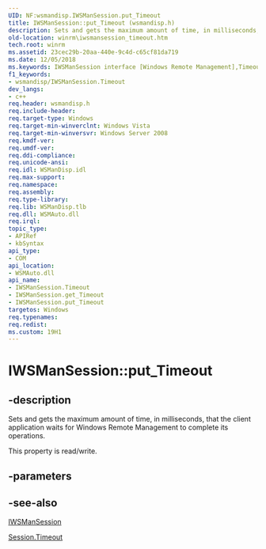 ```yaml
---
UID: NF:wsmandisp.IWSManSession.put_Timeout
title: IWSManSession::put_Timeout (wsmandisp.h)
description: Sets and gets the maximum amount of time, in milliseconds, that the client application waits for Windows Remote Management to complete its operations.
old-location: winrm\iwsmansession_timeout.htm
tech.root: winrm
ms.assetid: 23cec29b-20aa-440e-9c4d-c65cf81da719
ms.date: 12/05/2018
ms.keywords: IWSManSession interface [Windows Remote Management],Timeout property, IWSManSession.Timeout, IWSManSession.put_Timeout, IWSManSession::Timeout, IWSManSession::get_Timeout, IWSManSession::put_Timeout, Timeout property [Windows Remote Management], Timeout property [Windows Remote Management],IWSManSession interface, put_Timeout, winrm.iwsmansession_timeout, wsmandisp/IWSManSession::Timeout, wsmandisp/IWSManSession::get_Timeout, wsmandisp/IWSManSession::put_Timeout
f1_keywords:
- wsmandisp/IWSManSession.Timeout
dev_langs:
- c++
req.header: wsmandisp.h
req.include-header: 
req.target-type: Windows
req.target-min-winverclnt: Windows Vista
req.target-min-winversvr: Windows Server 2008
req.kmdf-ver: 
req.umdf-ver: 
req.ddi-compliance: 
req.unicode-ansi: 
req.idl: WSManDisp.idl
req.max-support: 
req.namespace: 
req.assembly: 
req.type-library: 
req.lib: WSManDisp.tlb
req.dll: WSMAuto.dll
req.irql: 
topic_type:
- APIRef
- kbSyntax
api_type:
- COM
api_location:
- WSMAuto.dll
api_name:
- IWSManSession.Timeout
- IWSManSession.get_Timeout
- IWSManSession.put_Timeout
targetos: Windows
req.typenames: 
req.redist: 
ms.custom: 19H1
---
```


# IWSManSession::put_Timeout


## -description


Sets and gets the maximum amount of time, in milliseconds, that the client application waits for  Windows Remote Management to complete its operations.

This property is read/write.


## -parameters


## -see-also




<a href="https://docs.microsoft.com/windows/desktop/api/wsmandisp/nn-wsmandisp-iwsmansession">IWSManSession</a>



<a href="https://docs.microsoft.com/windows/desktop/WinRM/session-timeout">Session.Timeout</a>
 

 

